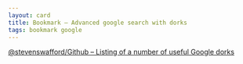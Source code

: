 ```yaml
---
layout: card
title: Bookmark – Advanced google search with dorks
tags: bookmark google
---
```


[@stevenswafford/Github – Listing of a number of useful Google dorks](https://gist.github.com/stevenswafford/393c6ec7b5375d5e8cdc)
